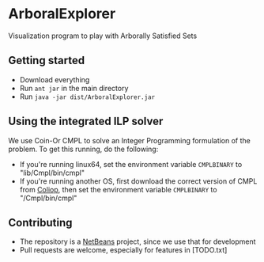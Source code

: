 # ArboralExplorer
Visualization program to play with Arborally Satisfied Sets

## Getting started

* Download everything
* Run `ant jar` in the main directory
* Run `java -jar dist/ArboralExplorer.jar`

## Using the integrated ILP solver

We use Coin-Or CMPL to solve an Integer Programming formulation of the problem. To get this running, do the following:

* If you're running linux64, set the environment variable `CMPLBINARY` to "lib/Cmpl/bin/cmpl"
* If you're running another OS, first download the correct version of CMPL from [Coliop](http://www.coliop.org/download.html), then set the environment variable `CMPLBINARY` to "<path to CMPL>/Cmpl/bin/cmpl"

## Contributing

* The repository is a [NetBeans](https://netbeans.org/) project, since we use that for development
* Pull requests are welcome, especially for features in [TODO.txt]